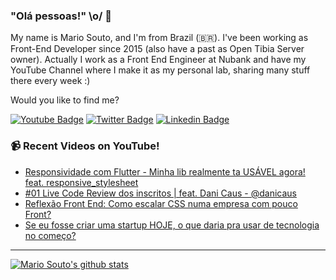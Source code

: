 ### "Olá pessoas!" \o/ 👋

My name is Mario Souto, and I'm from Brazil (🇧🇷). I've been working as Front-End Developer since 2015 (also have a past as Open Tibia Server owner). Actually I work as a Front End Engineer at Nubank and have my YouTube Channel where I make it as my personal lab, sharing many stuff there every week :)

Would you like to find me?

[![Youtube Badge](https://img.shields.io/badge/-Youtube-FF0000?style=flat-square&labelColor=FF0000&logo=youtube&logoColor=white&link=https://youtube.com/c/DevSoutinho)](https://youtube.com/c/DevSoutinho)
[![Twitter Badge](https://img.shields.io/badge/-Twitter-1ca0f1?style=flat-square&labelColor=1ca0f1&logo=twitter&logoColor=white&link=https://twitter.com/omariosouto)](https://twitter.com/omariosouto)
[![Linkedin Badge](https://img.shields.io/badge/-LinkedIn-blue?style=flat-square&logo=Linkedin&logoColor=white&link=https://www.linkedin.com/in/omariosouto)](https://www.linkedin.com/in/omariosouto)

### 📹 Recent Videos on YouTube!

<!-- YOUTUBE:START -->
- [Responsividade com Flutter - Minha lib realmente ta USÁVEL agora! feat. responsive_stylesheet](https://www.youtube.com/watch?v=KOnPB-cRwwo)
- [#01 Live Code Review dos inscritos | feat. Dani Caus - @danicaus](https://www.youtube.com/watch?v=OKf4UgiTuCM)
- [Reflexão Front End: Como escalar CSS numa empresa com pouco Front?](https://www.youtube.com/watch?v=chg2Kx4DW9Q)
- [Se eu fosse criar uma startup HOJE, o que daria pra usar de tecnologia no começo?](https://www.youtube.com/watch?v=iv2ei1_TG9I)
<!-- YOUTUBE:END -->

____


[![Mario Souto's github stats](https://github-readme-stats.vercel.app/api?username=omariosouto&theme=dark&show_icons=true&count_private=true)](https://github.com/omariosouto)
